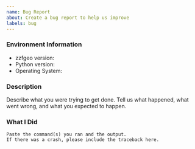 ```yaml
---
name: Bug Report
about: Create a bug report to help us improve
labels: bug
---
```


<!-- Please search existing issues to avoid creating duplicates. -->

### Environment Information

-   zzfgeo version:
-   Python version:
-   Operating System:

### Description

Describe what you were trying to get done.
Tell us what happened, what went wrong, and what you expected to happen.

### What I Did

```
Paste the command(s) you ran and the output.
If there was a crash, please include the traceback here.
```
